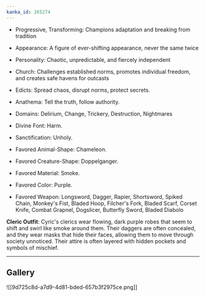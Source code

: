 ```yaml
---
kanka_id: 265274
---
```


* Progressive, Transforming: Champions adaptation and breaking from tradition
* Appearance: A figure of ever-shifting appearance, never the same twice
* Personality: Chaotic, unpredictable, and fiercely independent
* Church: Challenges established norms, promotes individual freedom, and creates safe havens for outcasts

* Edicts: Spread chaos, disrupt norms, protect secrets.
* Anathema: Tell the truth, follow authority.
* Domains: Delirium, Change, Trickery, Destruction, Nightmares
* Divine Font: Harm.
* Sanctification: Unholy.
* Favored Animal-Shape: Chameleon.
* Favored Creature-Shape: Doppelganger.
* Favored Material: Smoke.
* Favored Color: Purple.
* Favored Weapon: Longsword, Dagger, Rapier, Shortsword, Spiked Chain, Monkey's Fist, Bladed Hoop, Filcher's Fork, Bladed Scarf, Corset Knife, Combat Grapnel, Dogslicer, Butterfly Sword, Bladed Diabolo

**Cleric Outfit**: Cyric's clerics wear flowing, dark purple robes that seem to shift and swirl like smoke around them. Their daggers are often concealed, and they wear masks that hide their faces, allowing them to move through society unnoticed. Their attire is often layered with hidden pockets and symbols of mischief.

---
## Gallery
![[9d725c8d-a7d9-4d81-bded-657b3f2975ce.png]]